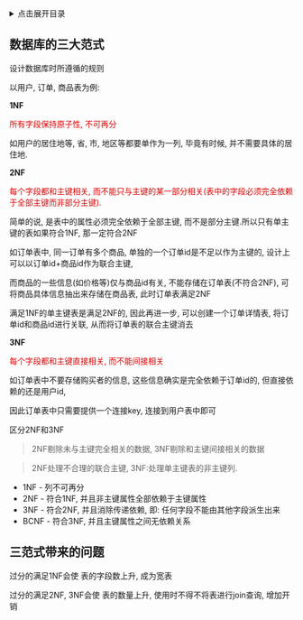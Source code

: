 <details>
<summary>点击展开目录</summary>
<!-- TOC -->

- [数据库的三大范式](#数据库的三大范式)
- [三范式带来的问题](#三范式带来的问题)

<!-- /TOC -->
</details>

## 数据库的三大范式

设计数据库时所遵循的规则

以用户, 订单, 商品表为例:

**1NF**

<font color=#dd0000>
所有字段保持原子性, 不可再分
</font>

如用户的居住地等, 省, 市, 地区等都要单作为一列, 毕竟有时候, 并不需要具体的居住地.

**2NF**

<font color=#dd0000>
每个字段都和主键相关, 而不能只与主键的某一部分相关(表中的字段必须完全依赖于全部主键而非部分主键).
</font>

简单的说, 是表中的属性必须完全依赖于全部主键, 而不是部分主键.所以只有单主键的表如果符合1NF, 那一定符合2NF

如订单表中, 同一订单有多个商品, 单独的一个订单id是不足以作为主键的, 设计上可以以订单id+商品id作为联合主键,

而商品的一些信息(如价格等)仅与商品id有关, 不能存储在订单表(不符合2NF), 可将商品具体信息抽出来存储在商品表, 此时订单表满足2NF

满足1NF的单主键表是满足2NF的, 因此再进一步, 可以创建一个订单详情表, 将订单id和商品id进行关联, 从而将订单表的联合主键消去

**3NF**

<font color=#dd0000>
每个字段都和主键直接相关, 而不能间接相关
</font>

如订单表中不要存储购买者的信息, 这些信息确实是完全依赖于订单id的, 但直接依赖的还是用户id,

因此订单表中只需要提供一个连接key, 连接到用户表中即可

区分2NF和3NF
> 2NF剔除未与主键完全相关的数据, 3NF剔除和主键间接相关的数据

> 2NF处理不合理的联合主键, 3NF:处理单主键表的非主键列.

* 1NF - 列不可再分
* 2NF - 符合1NF, 并且非主键属性全部依赖于主键属性
* 3NF - 符合2NF, 并且消除传递依赖, 即: 任何字段不能由其他字段派生出来
* BCNF - 符合3NF, 并且主键属性之间无依赖关系

## 三范式带来的问题

过分的满足1NF会使 表的字段数上升, 成为宽表

过分的满足2NF, 3NF会使 表的数量上升, 使用时不得不将表进行join查询, 增加开销


